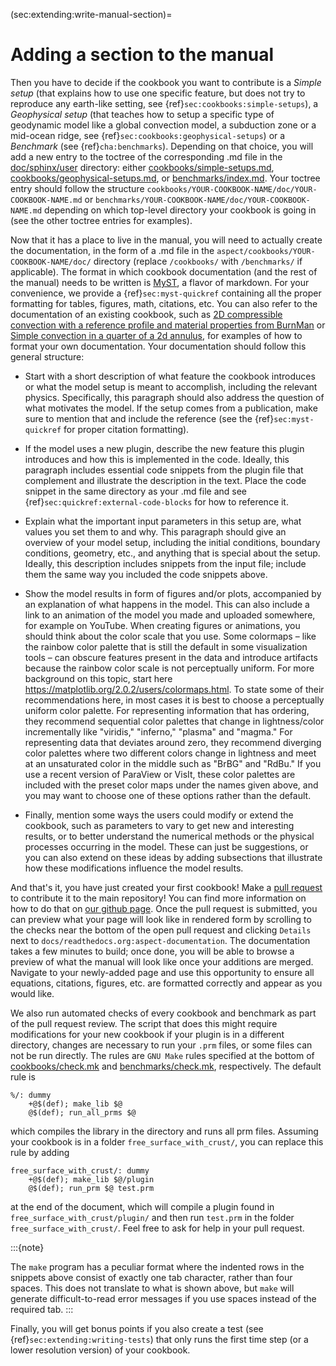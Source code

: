 (sec:extending:write-manual-section)=
# Adding a section to the manual

Then you have to decide if the cookbook you want to contribute is a *Simple
setup* (that explains how to use one specific feature, but does not try to
reproduce any earth-like setting, see
{ref}`sec:cookbooks:simple-setups`), a *Geophysical setup* (that
teaches how to setup a specific type of geodynamic model like a global
convection model, a subduction zone or a mid-ocean ridge, see
{ref}`sec:cookbooks:geophysical-setups`) or a *Benchmark* (see
{ref}`cha:benchmarks`). Depending on that choice, you will add a new entry
to the toctree of the corresponding .md file in the
[doc/sphinx/user](https://github.com/geodynamics/aspect/tree/main/doc/sphinx/user)
directory: either
[cookbooks/simple-setups.md](https://github.com/geodynamics/aspect/blob/main/doc/sphinx/user/cookbooks/simple-setups.md),
[cookbooks/geophysical-setups.md](https://github.com/geodynamics/aspect/blob/main/doc/sphinx/user/cookbooks/geophysical-setups.md),
or [benchmarks/index.md](https://github.com/geodynamics/aspect/blob/main/doc/sphinx/user/benchmarks/index.md).
Your toctree entry should follow the structure
`cookbooks/YOUR-COOKBOOK-NAME/doc/YOUR-COOKBOOK-NAME.md` or
`benchmarks/YOUR-COOKBOOK-NAME/doc/YOUR-COOKBOOK-NAME.md` depending on which top-level
directory your cookbook is going in (see the other toctree entries for examples).

Now that it has a place to live in the manual, you will need to actually create
the documentation, in the form of a .md file in the
`aspect/cookbooks/YOUR-COOKBOOK-NAME/doc/` directory (replace `/cookbooks/` with
`/benchmarks/` if applicable). The format in which cookbook documentation (and
the rest of the manual) needs to be written is
[MyST](https://myst-parser.readthedocs.io/en/latest/#), a flavor of markdown.
For your convenience, we provide a {ref}`sec:myst-quickref` containing all the
proper formatting for tables, figures, math, citations, etc. You can also refer
to the documentation of an existing cookbook, such as
[2D compressible convection with a reference profile and material properties from BurnMan](https://github.com/geodynamics/aspect/blob/main/cookbooks/burnman/doc/burnman.md)
or [Simple convection in a quarter of a 2d annulus](https://github.com/geodynamics/aspect/blob/main/cookbooks/shell_simple_2d/doc/shell_simple_2d.md),
for examples of how to format your own documentation.
Your documentation should follow this general structure:

-   Start with a short description of what feature the cookbook introduces or
    what the model setup is meant to accomplish, including the relevant
    physics. Specifically, this paragraph should also address the question of
    what motivates the model. If the setup comes from a publication, make sure
    to mention that and include the reference (see the {ref}`sec:myst-quickref`
    for proper citation formatting).

-   If the model uses a new plugin, describe the new feature this plugin
    introduces and how this is implemented in the code. Ideally, this
    paragraph includes essential code snippets from the plugin file that
    complement and illustrate the description in the text. Place the code
    snippet in the same directory as your .md file and see
    {ref}`sec:quickref:external-code-blocks` for how to reference it.

-   Explain what the important input parameters in this setup are, what values
    you set them to and why. This paragraph should give an overview of your
    model setup, including the initial conditions, boundary conditions,
    geometry, etc., and anything that is special about the setup. Ideally,
    this description includes snippets from the input file; include them the
    same way you included the code snippets above.

-   Show the model results in form of figures and/or plots, accompanied by an
    explanation of what happens in the model. This can also include a link to
    an animation of the model you made and uploaded somewhere, for example on
    YouTube. When creating figures or animations, you should think about the
    color scale that you use. Some colormaps &ndash; like the rainbow color
    palette that is still the default in some visualization tools &ndash; can
    obscure features present in the data and introduce artifacts because the
    rainbow color scale is not perceptually uniform. For more background on
    this topic, start here
    <https://matplotlib.org/2.0.2/users/colormaps.html>. To state some of their
    recommendations here, in most cases it is best to choose a perceptually
    uniform color palette. For representing information that has ordering,
    they recommend sequential color palettes that change in lightness/color
    incrementally like "viridis," "inferno,"
    "plasma" and "magma." For representing data that
    deviates around zero, they recommend diverging color palettes where two
    different colors change in lightness and meet at an unsaturated color in
    the middle such as "BrBG" and "RdBu." If you use a
    recent version of ParaView or VisIt, these color palettes are included
    with the preset color maps under the names given above, and you may want
    to choose one of these options rather than the default.

-   Finally, mention some ways the users could modify or extend the cookbook,
    such as parameters to vary to get new and interesting results, or to
    better understand the numerical methods or the physical processes
    occurring in the model. These can just be suggestions, or you can also
    extend on these ideas by adding subsections that illustrate how these
    modifications influence the model results.

And that's it, you have just created your first cookbook! Make a
[pull request](https://docs.github.com/en/get-started/quickstart/github-flow)
to contribute it to the main repository! You can find more information on how to
do that on [our github page](https://github.com/geodynamics/aspect/blob/main/CONTRIBUTING.md).
Once the pull request is submitted, you can preview what your page will look
like in rendered form by scrolling to the checks near the bottom of the open
pull request and clicking `Details` next to `docs/readthedocs.org:aspect-documentation`.
The documentation takes a few minutes to build; once done, you will be able to
browse a preview of what the manual will look like once your additions are
merged. Navigate to your newly-added page and use this opportunity to ensure
all equations, citations, figures, etc. are formatted correctly and appear as you would like.

We also run automated checks of every cookbook and benchmark as part
of the pull request review. The script that does this might require
modifications for your new cookbook if your plugin is in a different
directory, changes are necessary to run your `.prm` files, or some
files can not be run directly. The rules are `GNU Make` rules
specified at the bottom of
[cookbooks/check.mk](https://github.com/geodynamics/aspect/blob/main/cookbooks/check.mk)
and
[benchmarks/check.mk](https://github.com/geodynamics/aspect/blob/main/benchmarks/check.mk),
respectively. The default rule is
```
%/: dummy
    +@$(def); make_lib $@
    @$(def); run_all_prms $@
```
which compiles the library in the directory and runs all prm
files. Assuming your cookbook is in a folder
`free_surface_with_crust/`, you can replace this rule by adding
```
free_surface_with_crust/: dummy
    +@$(def); make_lib $@/plugin
    @$(def); run_prm $@ test.prm
```
at the end of the document, which will compile a plugin found in
`free_surface_with_crust/plugin/` and then run `test.prm` in the
folder `free_surface_with_crust/`. Feel free to ask for help in your
pull request.

:::{note}

The `make` program has a peculiar format where the indented rows in
the snippets above consist of exactly one tab character, rather than
four spaces. This does not translate to what is shown above, but
`make` will generate difficult-to-read error messages if you use
spaces instead of the required tab.
:::

Finally, you will get bonus points if you also create a test (see
{ref}`sec:extending:writing-tests`) that only runs the first time step (or a
lower resolution version) of your cookbook.
